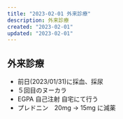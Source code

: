 ```yaml
---
title: "2023-02-01 外来診療"
description: 外来診療
created: "2023-02-01"
updated: "2023-02-01"
---
```


## 外来診療

- 前日(2023/01/31)に採血、採尿
- ５回目のヌーカラ
- EGPA 自己注射 自宅にて行う
- プレドニン　20mg -> 15mg に減薬
